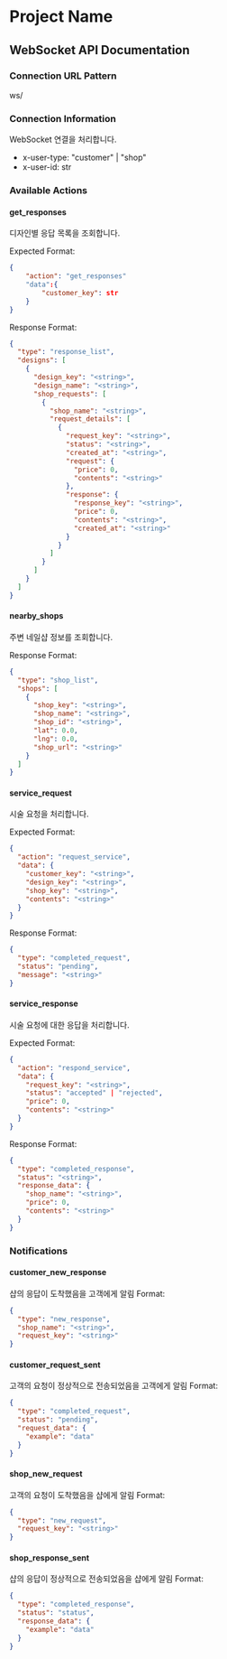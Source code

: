 # Project Name

## WebSocket API Documentation

### Connection URL Pattern
ws/<path>

### Connection Information
WebSocket 연결을 처리합니다.
- x-user-type: "customer" | "shop"
- x-user-id: str

### Available Actions

#### get_responses
디자인별 응답 목록을 조회합니다.

Expected Format:
```json
{
    "action": "get_responses"
    "data":{
        "customer_key": str
    }
}
```

Response Format:
```json
{
  "type": "response_list",
  "designs": [
    {
      "design_key": "<string>",
      "design_name": "<string>",
      "shop_requests": [
        {
          "shop_name": "<string>",
          "request_details": [
            {
              "request_key": "<string>",
              "status": "<string>",
              "created_at": "<string>",
              "request": {
                "price": 0,
                "contents": "<string>"
              },
              "response": {
                "response_key": "<string>",
                "price": 0,
                "contents": "<string>",
                "created_at": "<string>"
              }
            }
          ]
        }
      ]
    }
  ]
}
```

#### nearby_shops
주변 네일샵 정보를 조회합니다.

Response Format:
```json
{
  "type": "shop_list",
  "shops": [
    {
      "shop_key": "<string>",
      "shop_name": "<string>",
      "shop_id": "<string>",
      "lat": 0.0,
      "lng": 0.0,
      "shop_url": "<string>"
    }
  ]
}
```

#### service_request
시술 요청을 처리합니다.

Expected Format:
```json
{
  "action": "request_service",
  "data": {
    "customer_key": "<string>",
    "design_key": "<string>",
    "shop_key": "<string>",
    "contents": "<string>"
  }
}
```
Response Format:
```json
{
  "type": "completed_request",
  "status": "pending",
  "message": "<string>"
}
```

#### service_response
시술 요청에 대한 응답을 처리합니다.

Expected Format:
```json
{
  "action": "respond_service",
  "data": {
    "request_key": "<string>",
    "status": "accepted" | "rejected",
    "price": 0,
    "contents": "<string>"
  }
}
```
Response Format:
```json
{
  "type": "completed_response",
  "status": "<string>",
  "response_data": {
    "shop_name": "<string>",
    "price": 0,
    "contents": "<string>"
  }
}
```

### Notifications

#### customer_new_response
샵의 응답이 도착했음을 고객에게 알림
Format:
```json
{
  "type": "new_response",
  "shop_name": "<string>",
  "request_key": "<string>"
}
```

#### customer_request_sent
고객의 요청이 정상적으로 전송되었음을 고객에게 알림
Format:
```json
{
  "type": "completed_request",
  "status": "pending",
  "request_data": {
    "example": "data"
  }
}
```

#### shop_new_request
고객의 요청이 도착했음을 샵에게 알림
Format:
```json
{
  "type": "new_request",
  "request_key": "<string>"
}
```

#### shop_response_sent
샵의 응답이 정상적으로 전송되었음을 샵에게 알림
Format:
```json
{
  "type": "completed_response",
  "status": "status",
  "response_data": {
    "example": "data"
  }
}
```
